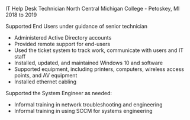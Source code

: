 IT Help Desk Technician
North Central Michigan College - Petoskey, MI
2018 to 2019

Supported End Users under guidance of senior technician
 - Administered Active Directory accounts
 - Provided remote support for end-users
 - Used the ticket system to track work, communicate with users and IT staff
 - Installed, updated, and maintained Windows 10 and software
 - Supported equipment, including printers, computers, wireless access points,
   and AV equipment
 - Installed ethernet cabling


Supported the System Engineer as needed:
 - Informal training in network troubleshooting and engineering
 - Informal training in using SCCM for systems engineering
